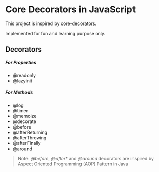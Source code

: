 # Core Decorators in JavaScript

This project is inspired by [core-decorators](https://github.com/jayphelps/core-decorators).

Implemented for fun and learning purpose only.

## Decorators

##### For Properties
* @readonly
* @lazyinit

##### For Methods
* @log
* @timer
* @memoize
* @decorate
* @before
* @afterReturning
* @afterThrowing
* @afterFinally
* @around

> Note: _@before_, _@after*_ and _@around_ decorators are inspired by Aspect Oriented Programming (AOP) Pattern in Java
